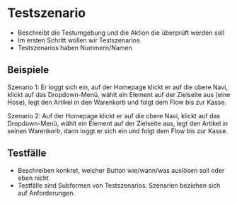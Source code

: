 # Testszenario

-   Beschreibt die Testumgebung und die Aktion die überprüft werden soll
-   Im ersten Schritt wollen wir Testszenarios
-   Testszenarios haben Nummern/Namen

## Beispiele

Szenario 1:
Er loggt sich ein, auf der Homepage klickt er auf die obere Navi, klickt auf das Dropdown-Menü,
wählt ein Element auf der Zielseite aus (eine Hose), legt den Artikel in den Warenkorb und folgt
dem Flow bis zur Kasse.

Szenario 2:
Auf der Homepage klickt er auf die obere Navi, klickt auf das Dropdown-Menü, wählt ein Element
auf der Zielseite aus, legt den Artikel in seinen Warenkorb, dann loggt er sich ein und folgt dem
Flow bis zur Kasse.

## Testfälle

-   Beschreiben konkret, welcher Button wie/wann/was auslösen soll oder eben nicht
-   Testfälle sind Subformen von Testszenarios. Szenarien beziehen sich auf Anforderungen.

